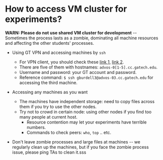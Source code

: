 # How to access VM cluster for experiments?

**WARN: Please do not use shared VM cluster for development** -- Sometimes the process lasts as a zombie, dominating all machine resources and affecting the other students' processes.

* Using GT VPN and accessing machines by ``ssh``
    - For VPN client, you should check these [link 1](https://vpn.gatech.edu/global-protect/portal/portal.esp), [link 2](https://vpn.gatech.edu/global-protect/getsoftwarepage.esp).
	- There are five of them with hostnames: ``advos-0[1-5].cc.gatech.edu``.
	- Username and password: your GT account and password.
	- Reference command: ``$ ssh gburdell3@advos-03.cc.gatech.edu`` for accessing the third machine.

* Accessing any machines as you want
	- The machines have independent storage: need to copy files across them if you try to use the other nodes.
	- Try not to crowd in certain node: using other nodes if you find too many people at current host.
		- Resource contention may let your experiments have terrible numbers.
		- Commands to check peers: ``who``, ``top`` .. etc.

* Don't leave zombie processes and large files at machines -- we regularly clean up the machines, but if you face the zombie process issue, please ping TAs to clean it.sss

